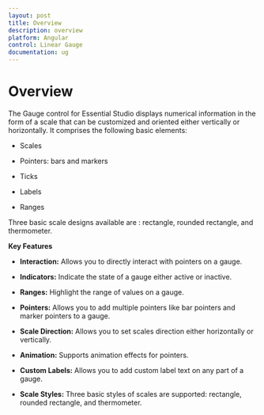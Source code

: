 ```yaml
---
layout: post
title: Overview
description: overview
platform: Angular
control: Linear Gauge
documentation: ug
---
```


# Overview

The Gauge control for Essential Studio displays numerical information in the form of a scale that can be customized and oriented either vertically or horizontally. It comprises the following basic elements:

* Scales

* Pointers: bars and markers

* Ticks

* Labels

* Ranges



Three basic scale designs available are : rectangle, rounded rectangle, and thermometer.

**Key Features**

* **Interaction:** Allows you to directly interact with pointers on a gauge.

* **Indicators:** Indicate the state of a gauge either active or inactive.

* **Ranges:** Highlight the range of values on a gauge.

* **Pointers:** Allows you to add multiple pointers like bar pointers and marker pointers to a gauge.

* **Scale Direction:** Allows you to set scales direction either horizontally or vertically.

* **Animation:** Supports animation effects for pointers.

* **Custom Labels:** Allows you to add custom label text on any part of a gauge.

* **Scale Styles:** Three basic styles of scales are supported: rectangle, rounded rectangle, and thermometer.



